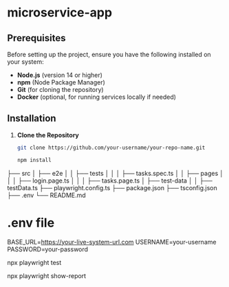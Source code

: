 # microservice-app


## Prerequisites

Before setting up the project, ensure you have the following installed on your system:

- **Node.js** (version 14 or higher)
- **npm** (Node Package Manager)
- **Git** (for cloning the repository)
- **Docker** (optional, for running services locally if needed)

## Installation

1. **Clone the Repository**

   ```bash
   git clone https://github.com/your-username/your-repo-name.git

   npm install

├── src
│   ├── e2e
│   │   ├── tests
│   │   │   ├── tasks.spec.ts
│   │   ├── pages
│   │   │   ├── login.page.ts
│   │   │   ├── tasks.page.ts
│   ├── test-data
│   │   ├── testData.ts
├── playwright.config.ts
├── package.json
├── tsconfig.json
├── .env
└── README.md


# .env file
BASE_URL=https://your-live-system-url.com
USERNAME=your-username
PASSWORD=your-password


npx playwright test

npx playwright show-report
